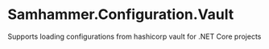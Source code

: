 # Samhammer.Configuration.Vault
Supports loading configurations from hashicorp vault for .NET Core projects
